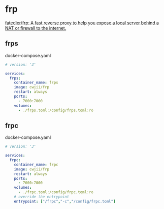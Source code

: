 # frp

[fatedier/frp: A fast reverse proxy to help you expose a local server behind a NAT or firewall to the internet.](https://github.com/fatedier/frp)

## frps

docker-compose.yaml

```yaml
# version: '3'

services:
  frps:
    container_name: frps
    image: cwjii/frp
    restart: always
    ports:
      - 7000:7000
    volumes:
      - ./frps.toml:/config/frps.toml:ro
```

## frpc

docker-compose.yaml

```yaml
# version: '3'

services:
  frpc:
    container_name: frpc
    image: cwjii/frp
    restart: always
    ports:
      - 7000:7000
    volumes:
      - ./frpc.toml:/config/frpc.toml:ro
    # override the entrypoint
    entrypoint: ["/frpc","-c","/config/frpc.toml"]
```
